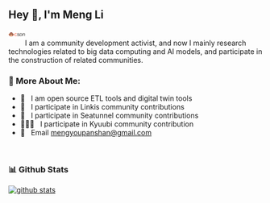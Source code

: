 ## Hey 👋, I'm Meng Li
<a href='https://blog.csdn.net/qq_19968255?type=blog'><img align='left' alt="csdn" src="img/csdn.png" height='18px'/></a>
<br/>
I am a community development activist, and now I mainly research technologies related to big data computing and AI models, and participate in the construction of related communities.
<br/>


### 🧐 More About Me:

- 🔭 &nbsp; I am open source ETL tools and digital twin tools
- 🤝 &nbsp; I participate in Linkis community contributions
- 🌱 &nbsp; I participate in Seatunnel community contributions
- 👨🏻‍💻 &nbsp; I participate in Kyuubi community contribution
- 🎨 &nbsp; Email mengyoupanshan@gmail.com
<br>


### 📊 Github Stats
<a href=''>

![github stats](https://github-readme-stats.vercel.app/api?username=Dlimeng&show_icons=true)

</a>

<br>
